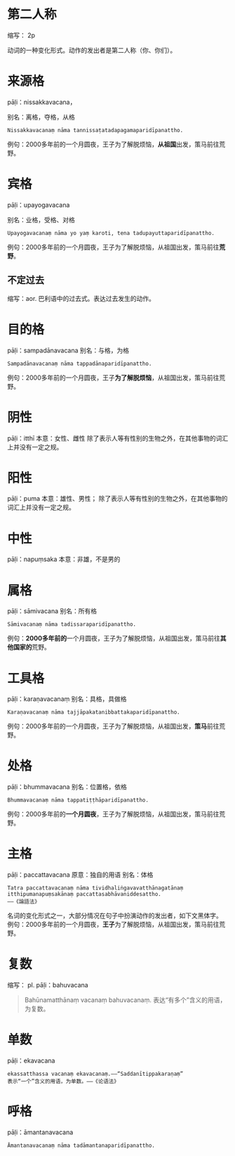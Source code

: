 # 第二人称

缩写： 2p

动词的一种变化形式。动作的发出者是第二人称（你、你们）。

# 来源格
pāḷi：nissakkavacana，

别名：离格，夺格，从格
```
Nissakkavacanaṃ nāma tannissaṭatadapagamaparidīpanattho.
```
例句：2000多年前的一个月圆夜，王子为了解脱烦恼，**从祖国**出发，策马前往荒野。

# 宾格
pāḷi：upayogavacana

别名：业格，受格、对格
```
Upayogavacanaṃ nāma yo yaṃ karoti, tena tadupayuttaparidīpanattho.
```
例句：2000多年前的一个月圆夜，王子为了解脱烦恼，从祖国出发，策马前往**荒野**。

## 不定过去

缩写：aor.
巴利语中的过去式。表达过去发生的动作。

# 目的格
pāḷi：sampadānavacana
别名：与格，为格
```
Sampadānavacanaṃ nāma tappadānaparidīpanattho.
```
例句：2000多年前的一个月圆夜，王子**为了解脱烦恼**，从祖国出发，策马前往荒野。

# 阴性
pāḷi：itthī
本意：女性、雌性
除了表示人等有性别的生物之外，在其他事物的词汇上并没有一定之规。

# 阳性
pāḷi：puma
本意：雄性、男性；
除了表示人等有性别的生物之外，在其他事物的词汇上并没有一定之规。

# 中性
pāḷi：napuṃsaka
本意：非雄，不是男的

# 属格
pāḷi：sāmivacana
别名：所有格
```
Sāmivacanaṃ nāma tadissaraparidīpanattho.
```
例句：**2000多年前的**一个月圆夜，王子为了解脱烦恼，从祖国出发，策马前往**其他国家的**荒野。

# 工具格
pāḷi：karaṇavacanaṃ
别名：具格，具做格
```
Karaṇavacanaṃ nāma tajjāpakatanibbattakaparidīpanattho.
```
例句：2000多年前的一个月圆夜，王子为了解脱烦恼，从祖国出发，**策马**前往荒野。

# 处格
pāḷi：bhummavacana
别名：位置格，依格
```
Bhummavacanaṃ nāma tappatiṭṭhāparidīpanattho.
```
例句：2000多年前的**一个月圆夜**，王子为了解脱烦恼，从祖国出发，策马前往荒野。

# 主格
pāḷi：paccattavacana
原意：独自的用语
别名：体格
```
Tatra paccattavacanaṃ nāma tividhaliṅgavavatthānagatānaṃ itthipumanapuṃsakānaṃ paccattasabhāvaniddesattho.
——《論語法》
```
名词的变化形式之一，大部分情况在句子中扮演动作的发出者，如下文黑体字。
例句：2000多年前的一个月圆夜，**王子**为了解脱烦恼，从祖国出发，策马前往荒野。

# 复数

缩写： pl.
pāḷi：bahuvacana

> Bahūnamatthānaṃ vacanaṃ bahuvacanaṃ.
> 表达“有多个”含义的用语，为复数。

# 单数
pāḷi：ekavacana
```
ekassatthassa vacanaṃ ekavacanaṃ.——“Saddanītippakaraṇaṃ”
表示“一个”含义的用语，为单数。——《论语法》
```

# 呼格
pāḷi：āmantanavacana
```
Āmantanavacanaṃ nāma tadāmantanaparidīpanattho.
```
